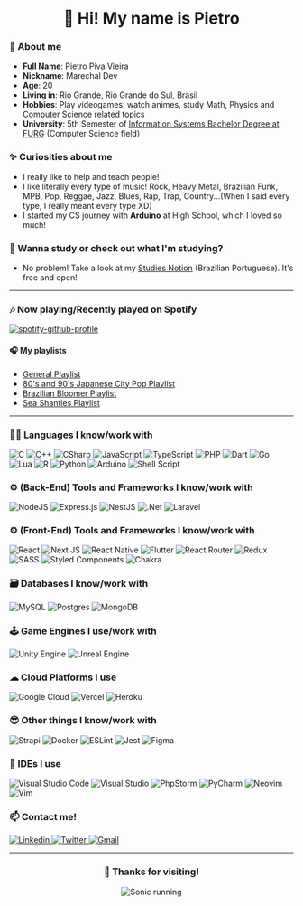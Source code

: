 <h1 align="center">👋 Hi! My name is Pietro</h1>

### 💬 About me
* **Full Name**: Pietro Piva Vieira
* **Nickname**: Marechal Dev
* **Age**: 20
* **Living in**: Rio Grande, Rio Grande do Sul, Brasil
* **Hobbies**: Play videogames, watch animes, study Math, Physics and Computer Science related topics
* **University**: 5th Semester of [Information Systems Bachelor Degree at FURG](https://sistemas.furg.br/sistemas/paginaFURG/publico/bin/cursos/tela_qsl_visual.php?cd_curso=252*845) (Computer Science field)

### ✨ Curiosities about me
* I really like to help and teach people!
* I like literally every type of music! Rock, Heavy Metal, Brazilian Funk, MPB, Pop, Reggae, Jazz, Blues, Rap, Trap, Country...(When I said every type, I really meant every type XD)
* I started my CS journey with **Arduino** at High School, which I loved so much!

### 📖 Wanna study or check out what I'm studying?
* No problem! Take a look at my [Studies Notion](https://marechal-dev.notion.site/Self-Studies-583e27c2e37944b7ab07de8b170c8568) (Brazilian Portuguese). It's free and open!

---

### 🎶 Now playing/Recently played on Spotify
[![spotify-github-profile](https://spotify-github-profile.vercel.app/api/view?uid=piva-pietro2014&cover_image=true&theme=default)](https://github.com/kittinan/spotify-github-profile)

#### 🎧 My playlists
* [General Playlist](https://open.spotify.com/playlist/5oHIpeFo7RO0zfhSiTk0NA?si=51010f7ce0f74b93)
* [80's and 90's Japanese City Pop Playlist](https://open.spotify.com/playlist/6CR4mfSweBtIYvvukudwpF?si=69596a1992114493)
* [Brazilian Bloomer Playlist](https://open.spotify.com/playlist/4tN4Cz4HUiaFglFP4mRBwf?si=94eb80e02bab491e)
* [Sea Shanties Playlist](https://open.spotify.com/playlist/1s6FKwe3LB4iN52kb2kCiT?si=e7970a795c444bb8)

---

### 👨‍💻 Languages I know/work with
![C](https://img.shields.io/badge/c-%2300599C.svg?style=for-the-badge&logo=c&logoColor=white) ![C++](https://img.shields.io/badge/c++-%2300599C.svg?style=for-the-badge&logo=c%2B%2B&logoColor=white) ![CSharp](https://img.shields.io/badge/C%23-239120?style=for-the-badge&logo=c-sharp&logoColor=white) ![JavaScript](https://img.shields.io/badge/javascript-%23323330.svg?style=for-the-badge&logo=javascript&logoColor=%23F7DF1E) ![TypeScript](https://img.shields.io/badge/typescript-%23007ACC.svg?style=for-the-badge&logo=typescript&logoColor=white) ![PHP](https://img.shields.io/badge/php-%23777BB4.svg?style=for-the-badge&logo=php&logoColor=white) ![Dart](https://img.shields.io/badge/dart-%230175C2.svg?style=for-the-badge&logo=dart&logoColor=white) ![Go](https://img.shields.io/badge/go-%2300ADD8.svg?style=for-the-badge&logo=go&logoColor=white) ![Lua](https://img.shields.io/badge/lua-%232C2D72.svg?style=for-the-badge&logo=lua&logoColor=white) ![R](https://img.shields.io/badge/r-%23276DC3.svg?style=for-the-badge&logo=r&logoColor=white) ![Python](https://img.shields.io/badge/python-3670A0?style=for-the-badge&logo=python&logoColor=ffdd54) ![Arduino](https://img.shields.io/badge/-Arduino-00979D?style=for-the-badge&logo=Arduino&logoColor=white) ![Shell Script](https://img.shields.io/badge/shell_script-%23121011.svg?style=for-the-badge&logo=gnu-bash&logoColor=white)

### ⚙ (Back-End) Tools and Frameworks I know/work with
![NodeJS](https://img.shields.io/badge/node.js-6DA55F?style=for-the-badge&logo=node.js&logoColor=white) ![Express.js](https://img.shields.io/badge/express.js-%23404d59.svg?style=for-the-badge&logo=express&logoColor=%2361DAFB) ![NestJS](https://img.shields.io/badge/nestjs-%23E0234E.svg?style=for-the-badge&logo=nestjs&logoColor=white) ![.Net](https://img.shields.io/badge/.NET-5C2D91?style=for-the-badge&logo=.net&logoColor=white) ![Laravel](https://img.shields.io/badge/laravel-%23FF2D20.svg?style=for-the-badge&logo=laravel&logoColor=white)

### ⚙ (Front-End) Tools and Frameworks I know/work with
![React](https://img.shields.io/badge/react-%2320232a.svg?style=for-the-badge&logo=react&logoColor=%2361DAFB) ![Next JS](https://img.shields.io/badge/Next-black?style=for-the-badge&logo=next.js&logoColor=white) ![React Native](https://img.shields.io/badge/react_native-%2320232a.svg?style=for-the-badge&logo=react&logoColor=%2361DAFB) ![Flutter](https://img.shields.io/badge/Flutter-%2302569B.svg?style=for-the-badge&logo=Flutter&logoColor=white) ![React Router](https://img.shields.io/badge/React_Router-CA4245?style=for-the-badge&logo=react-router&logoColor=white) ![Redux](https://img.shields.io/badge/redux-%23593d88.svg?style=for-the-badge&logo=redux&logoColor=white) ![SASS](https://img.shields.io/badge/SASS-hotpink.svg?style=for-the-badge&logo=SASS&logoColor=white) ![Styled Components](https://img.shields.io/badge/styled--components-DB7093?style=for-the-badge&logo=styled-components&logoColor=white) ![Chakra](https://img.shields.io/badge/chakra-%234ED1C5.svg?style=for-the-badge&logo=chakraui&logoColor=white)

### 🗃 Databases I know/work with
![MySQL](https://img.shields.io/badge/mysql-%2300f.svg?style=for-the-badge&logo=mysql&logoColor=white) ![Postgres](https://img.shields.io/badge/postgres-%23316192.svg?style=for-the-badge&logo=postgresql&logoColor=white) ![MongoDB](https://img.shields.io/badge/MongoDB-%234ea94b.svg?style=for-the-badge&logo=mongodb&logoColor=white)

### 🕹 Game Engines I use/work with
![Unity Engine](https://img.shields.io/badge/Unity-100000?style=for-the-badge&logo=unity&logoColor=white) ![Unreal Engine](https://img.shields.io/badge/Unreal%20Engine-%23313131.svg?style=for-the-badge&logo=unrealengine&logoColor=white)

### ☁ Cloud Platforms I use
![Google Cloud](https://img.shields.io/badge/Google%20Cloud-%234285F4.svg?style=for-the-badge&logo=google-cloud&logoColor=white) ![Vercel](https://img.shields.io/badge/vercel-%23000000.svg?style=for-the-badge&logo=vercel&logoColor=white) ![Heroku](https://img.shields.io/badge/heroku-%23430098.svg?style=for-the-badge&logo=heroku&logoColor=white) 

### 😎 Other things I know/work with
![Strapi](https://img.shields.io/badge/strapi-%232E7EEA.svg?style=for-the-badge&logo=strapi&logoColor=white) ![Docker](https://img.shields.io/badge/docker-%230db7ed.svg?style=for-the-badge&logo=docker&logoColor=white) ![ESLint](https://img.shields.io/badge/ESLint-4B3263?style=for-the-badge&logo=eslint&logoColor=white) ![Jest](https://img.shields.io/badge/-jest-%23C21325?style=for-the-badge&logo=jest&logoColor=white) ![Figma](https://img.shields.io/badge/figma-%23F24E1E.svg?style=for-the-badge&logo=figma&logoColor=white)

### 📝 IDEs I use
![Visual Studio Code](https://img.shields.io/badge/Visual%20Studio%20Code-0078d7.svg?style=for-the-badge&logo=visual-studio-code&logoColor=white) ![Visual Studio](https://img.shields.io/badge/Visual%20Studio-5C2D91.svg?style=for-the-badge&logo=visual-studio&logoColor=white) ![PhpStorm](https://img.shields.io/badge/phpstorm-143?style=for-the-badge&logo=phpstorm&logoColor=black&color=black&labelColor=darkorchid) ![PyCharm](https://img.shields.io/badge/pycharm-143?style=for-the-badge&logo=pycharm&logoColor=black&color=black&labelColor=green) ![Neovim](https://img.shields.io/badge/NeoVim-%2357A143.svg?&style=for-the-badge&logo=neovim&logoColor=white) ![Vim](https://img.shields.io/badge/VIM-%2311AB00.svg?style=for-the-badge&logo=vim&logoColor=white)

### 📫 Contact me!
<a href="https://www.linkedin.com/in/pietro-vieira/" target="_blank"> 
  <img src="https://img.shields.io/badge/linkedin-%230077B5.svg?style=for-the-badge&logo=linkedin&logoColor=white" alt="Linkedin" /> 
</a>
<a href="https://twitter.com/marechal_dev" target="_blank">
  <img src="https://img.shields.io/badge/marechal__dev-%231DA1F2.svg?style=for-the-badge&logo=Twitter&logoColor=white" alt="Twitter" />
</a>
<a href="mailto:pietro.developer@gmail.com" target="_blank">
  <img src="https://img.shields.io/badge/Gmail-D14836?style=for-the-badge&logo=gmail&logoColor=white" alt="Gmail" />
</a>

---

<div align="center">
  <h3>🤝 Thanks for visiting!</h3>
  <img src="https://media.giphy.com/media/j65n85RPrVQlhbLQel/giphy.gif" alt="Sonic running"/>
</div>
